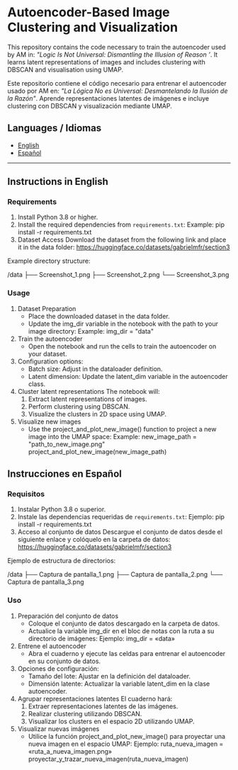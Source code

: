 # Autoencoder-Based Image Clustering and Visualization

This repository contains the code necessary to train the autoencoder used by AM in:
*"Logic Is Not Universal: Dismantling the Illusion of Reason ’*.
It learns latent representations of images and includes clustering with DBSCAN and visualisation using UMAP.

Este repositorio contiene el código necesario para entrenar el autoencoder usado por AM en:
*"La Lógica No es Universal: Desmantelando la Ilusión de la Razón"*.
Aprende representaciones latentes de imágenes e incluye clustering con DBSCAN y visualización mediante UMAP.

## Languages / Idiomas

- [English](#instructions-in-english)
- [Español](#instrucciones-en-español)

---

## Instructions in English

### Requirements
1. Install Python 3.8 or higher.
2. Install the required dependencies from `requirements.txt`:
   Example: pip install -r requirements.txt
3. Dataset Access
   Download the dataset from the following link and place it in the data folder:
   https://huggingface.co/datasets/gabrielmfr/section3

Example directory structure:

/data
  ├── Screenshot_1.png
  ├── Screenshot_2.png
  └── Screenshot_3.png
  
### Usage
1. Dataset Preparation
   - Place the downloaded dataset in the data folder.
   - Update the img_dir variable in the notebook with the path to your image directory:
   Example: img_dir = "data"
2. Train the autoencoder
   - Open the notebook and run the cells to train the autoencoder on your dataset.
3. Configuration options:
   - Batch size: Adjust in the dataloader definition.
   - Latent dimension: Update the latent_dim variable in the autoencoder class.
3. Cluster latent representations
   The notebook will:
   1. Extract latent representations of images.
   2. Perform clustering using DBSCAN.
   3. Visualize the clusters in 2D space using UMAP.
4. Visualize new images
   - Use the project_and_plot_new_image() function to project a new image into the UMAP space:
   Example: new_image_path = "path_to_new_image.png"
            project_and_plot_new_image(new_image_path)

## Instrucciones en Español

### Requisitos
1. Instalar Python 3.8 o superior.
2. Instale las dependencias requeridas de `requirements.txt`:
   Ejemplo: pip install -r requirements.txt
3. Acceso al conjunto de datos
   Descargue el conjunto de datos desde el siguiente enlace y colóquelo en la carpeta de datos:
   https://huggingface.co/datasets/gabrielmfr/section3

Ejemplo de estructura de directorios:

/data
├── Captura de pantalla_1.png
├── Captura de pantalla_2.png
└── Captura de pantalla_3.png

### Uso
1. Preparación del conjunto de datos
   - Coloque el conjunto de datos descargado en la carpeta de datos.
   - Actualice la variable img_dir en el bloc de notas con la ruta a su directorio de imágenes:
   Ejemplo: img_dir = «data»
2. Entrene el autoencoder
   - Abra el cuaderno y ejecute las celdas para entrenar el autoencoder en su conjunto de datos.
3. Opciones de configuración:
   - Tamaño del lote: Ajustar en la definición del dataloader.
   - Dimensión latente: Actualizar la variable latent_dim en la clase autoencoder.
3. Agrupar representaciones latentes
   El cuaderno hará:
   1. Extraer representaciones latentes de las imágenes.
   2. Realizar clustering utilizando DBSCAN.
   3. Visualizar los clusters en el espacio 2D utilizando UMAP.
4. Visualizar nuevas imágenes
   - Utilice la función project_and_plot_new_image() para proyectar una nueva imagen en el espacio UMAP:
   Ejemplo: ruta_nueva_imagen = «ruta_a_nueva_imagen.png»
            proyectar_y_trazar_nueva_imagen(ruta_nueva_imagen)
